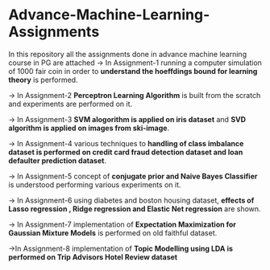 # Advance-Machine-Learning-Assignments
In this repository all the assignments done in advance machine learning course in PG are attached
-> In Assignment-1 running a computer simulation of 1000 fair coin in order to **understand the hoeffdings bound for learning theory** is performed.

-> In Assignment-2 **Perceptron Learning Algorithm** is built from the scratch and experiments are performed on it.

-> In Assignment-3 **SVM alogorithm is applied on iris dataset** and **SVD algorithm is applied on images from ski-image**.

-> In Assignment-4 various techniques to **handling of class imbalance dataset is performed on credit card fraud detection dataset and loan defaulter prediction dataset**.

-> In Assignment-5 concept of **conjugate prior and Naive Bayes Classifier** is understood performing various experiments on it.

-> In Assignment-6 using diabetes and boston housing dataset, **effects of Lasso regression , Ridge regression and Elastic Net regression** are shown.

-> In Assignment-7 implementation of **Expectation Maximization for Gaussian Mixture Models** is performed on old faithful dataset.

->In Assignment-8 implementation of **Topic Modelling using LDA is performed on Trip Advisors Hotel Review dataset**




